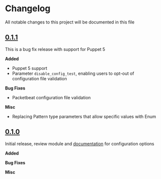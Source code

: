 # Changelog

All notable changes to this project will be documented in this file

## [0.1.1](https://github.com/corey-hammerton/puppet-packetbeat/tree/0.1.1)

This is a bug fix release with support for Puppet 5

**Added**
- Puppet 5 support
- Parameter `disable_config_test`, enabling users to opt-out of configuration file validation

**Bug Fixes**
- Packetbeat configuration file validation

**Misc**
- Replacing Pattern type parameters that allow specific values with Enum

## [0.1.0](https://github.com/corey-hammerton/puppet-packetbeat/tree/0.1.0)

Initial release, review module and [documentation](https://www.elastic.co/guide/en/beats/packetbeat/current/index.html) for configuration options

**Added**

**Bug Fixes**

**Misc**
